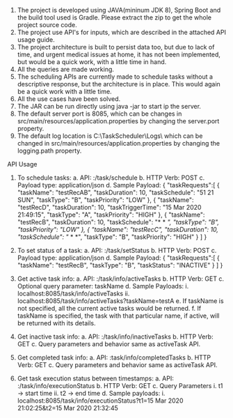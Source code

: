 1. The project is developed using JAVA(mininum JDK 8), Spring Boot and the build tool used is Gradle. Please extract the zip to get the whole project source code.
2. The project use API's for inputs, which are described in the attached API usage guide.
3. The project architecture is built to persist data too, but due to lack of time, and urgent medical issues at home, it has not been implemented, but would be a quick work, with a little time in hand.
4. All the queries are made working.
5. The scheduling APIs are currently made to schedule tasks without a descriptive response, but the architecture is in place. This would again be a quick work with a little time.
6. All the use cases have been solved.
7. The JAR can be run directly using java -jar <filename> to start ip the server.
8. The default server port is 8085, which can be changes in src/main/resources/application.properties by changing the server.port property.
9. The default log location is C:\\TaskScheduler\\Logs\\ which can be changed in  src/main/resources/application.properties by changing the logging.path property. 


API Usage 
1. To schedule tasks: a. API: <URL>:<PORT>/task/schedule b. HTTP Verb: POST c. Payload type: application/json d. Sample Payload: 
{ 
 "taskRequests":[ 
  { 
   "taskName": "testRecAB", 
   "taskDuration": 10, 
   "taskSchedule": "51 21 SUN", 
   "taskType": "B", 
   "taskPriority": "LOW" 
  }, 
  { 
   "taskName": "testRecD", 
   "taskDuration": 10, 
   "taskTriggerTime": "15 Mar 2020 21:49:15", 
   "taskType": "A", 
   "taskPriority": "HIGH" 
  }, 
  { 
   "taskName": "testRecB", 
   "taskDuration": 10, 
   "taskSchedule": "* * *", 
   "taskType": "B", 
   "taskPriority": "LOW" 
  }, 
  { 
   "taskName": "testRecC", 
   "taskDuration": 10, 
   "taskSchedule": "* * *", 
   "taskType": "B", 
   "taskPriority": "HIGH" 
  } 
 ] 
} 
2. To set status of a task: a. API: <URL>:<PORT>/task/setStatus b. HTTP Verb: POST c. Payload type: application/json d. Sample Payload: 
{ 
 "taskRequests":[ 
  { 
   "taskName": "testRecB", 
   "taskType": "B", 
   "taskStatus": "INACTIVE" 
  } 
 ] 
} 
3. Get active task info: a. API: <URL>:<PORT>/task/info/activeTasks b. HTTP Verb: GET c. Optional query parameter: taskName d. Sample Payloads: i. localhost:8085/task/info/activeTasks ii. localhost:8085/task/info/activeTasks?taskName=testA e. If taskName is not specified, all the current active tasks would be returned. f. If taskName is specified, the task with that particular name, if active, will be returned with its details. 
 
 
4. Get inactive task info: a. API: <URL>:<PORT>/task/info/inactiveTasks b. HTTP Verb: GET c. Query parameters and behavior same as activeTask API. 
 
5. Get completed task info: a. API: <URL>:<PORT>task/info/completedTasks b. HTTP Verb: GET c. Query parameters and behavior same as activeTask API. 
 
6. Get task execution status between timestamps: a. API: <URL>:<PORT>/task/info/executionStatus b. HTTP Verb: GET c. Query Parameters i. t1 -> start time ii. t2 -> end time d. Sample payloads: i. localhost:8085/task/info/executionStatus?t1=15 Mar 2020 21:02:25&t2=15 Mar 2020 21:32:45
